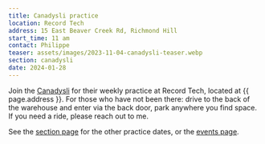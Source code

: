 ```yaml
---
title: Canadysli practice
location: Record Tech
address: 15 East Beaver Creek Rd, Richmond Hill
start_time: 11 am
contact: Philippe
teaser: assets/images/2023-11-04-canadysli-teaser.webp
section: canadysli
date: 2024-01-28
---
```


Join the [Canadysli] for their weekly practice at Record Tech, located at
{{ page.address }}. For those who have not been there: drive to the back of the
warehouse and enter via the back door, park anywhere you find space. If you
need a ride, please reach out to me.

See the [section page] for the other practice dates, or the [events page].

[canadysli]: <{% link _pages/sections/canadysli.md %}>
[section page]: <{% link _pages/sections/canadysli.md %}>
[events page]: <{% link _pages/events/2024.md %}>
